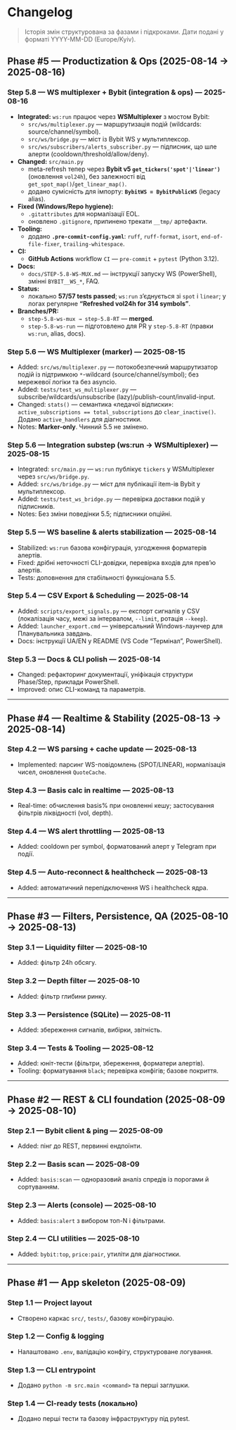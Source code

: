 # Changelog

> Історія змін структурована за фазами і підкроками. Дати подані у форматі YYYY-MM-DD (Europe/Kyiv).

## Phase #5 — Productization & Ops (2025-08-14 → 2025-08-16)

### Step 5.8 — WS multiplexer + Bybit (integration & ops) — 2025-08-16
- **Integrated:** `ws:run` працює через **WSMultiplexer** з мостом Bybit:
  - `src/ws/multiplexer.py` — маршрутизація подій (wildcards: source/channel/symbol).
  - `src/ws/bridge.py` — міст із Bybit WS у мультиплексор.
  - `src/ws/subscribers/alerts_subscriber.py` — підписник, що шле алерти (cooldown/threshold/allow/deny).
- **Changed:** `src/main.py`
  - meta-refresh тепер через **Bybit v5 `get_tickers('spot'|'linear')`** (оновлення `vol24h`), без залежності від `get_spot_map()`/`get_linear_map()`.
  - додано сумісність для імпорту: **`BybitWS = BybitPublicWS`** (legacy alias).
- **Fixed (Windows/Repo hygiene):**
  - `.gitattributes` для нормалізації EOL.
  - оновлено `.gitignore`, припинено трекати `__tmp/` артефакти.
- **Tooling:**
  - додано **`.pre-commit-config.yaml`**: `ruff`, `ruff-format`, `isort`, `end-of-file-fixer`, `trailing-whitespace`.
- **CI:**
  - **GitHub Actions** workflow `CI` — `pre-commit` + `pytest` (Python 3.12).
- **Docs:**
  - `docs/STEP-5.8-WS-MUX.md` — інструкції запуску WS (PowerShell), змінні `BYBIT__WS_*`, FAQ.
- **Status:**
  - локально **57/57 tests passed**; `ws:run` з’єднується зі `spot` і `linear`; у логах регулярне **“Refreshed vol24h for 314 symbols”**.
- **Branches/PR:**
  - `step-5.8-ws-mux → step-5.8-RT` — **merged**.
  - `step-5.8-ws-run` — підготовлено для PR у `step-5.8-RT` (правки `ws:run`, alias, docs).

### Step 5.6 — WS Multiplexer (marker) — 2025-08-15
- Added: `src/ws/multiplexer.py` — потокобезпечний маршрутизатор подій із підтримкою `*`-wildcard (source/channel/symbol); без мережевої логіки та без asyncio.
- Added: `tests/test_ws_multiplexer.py` — subscribe/wildcards/unsubscribe (lazy)/publish-count/invalid-input.
- Changed: `stats()` — семантика «ледачої відписки»: `active_subscriptions == total_subscriptions` до `clear_inactive()`. Додано `active_handlers` для діагностики.
- Notes: **Marker-only**. Чинний 5.5 не змінено.

### Step 5.6 — Integration substep (ws:run → WSMultiplexer) — 2025-08-15
- Integrated: `src/main.py` — `ws:run` публікує `tickers` у WSMultiplexer через `src/ws/bridge.py`.
- Added: `src/ws/bridge.py` — міст для публікації item-ів Bybit у мультиплексор.
- Added: `tests/test_ws_bridge.py` — перевірка доставки подій у підписників.
- Notes: Без зміни поведінки 5.5; підписники опційні.

### Step 5.5 — WS baseline & alerts stabilization — 2025-08-14
- Stabilized: `ws:run` базова конфігурація, узгодження форматерів алертів.
- Fixed: дрібні неточності CLI-довідки, перевірка входів для прев’ю алертів.
- Tests: доповнення для стабільності функціонала 5.5.

### Step 5.4 — CSV Export & Scheduling — 2025-08-14
- Added: `scripts/export_signals.py` — експорт сигналів у CSV (локалізація часу, межі за інтервалом, `--limit`, ротація `--keep`).
- Added: `launcher_export.cmd` — універсальний Windows-лаунчер для Планувальника завдань.
- Docs: інструкції UA/EN у README (VS Code “Термінал”, PowerShell).

### Step 5.3 — Docs & CLI polish — 2025-08-14
- Changed: рефакторинг документації, уніфікація структури Phase/Step, приклади PowerShell.
- Improved: опис CLI-команд та параметрів.

---

## Phase #4 — Realtime & Stability (2025-08-13 → 2025-08-14)
### Step 4.2 — WS parsing + cache update — 2025-08-13
- Implemented: парсинг WS-повідомлень (SPOT/LINEAR), нормалізація чисел, оновлення `QuoteCache`.

### Step 4.3 — Basis calc in realtime — 2025-08-13
- Real-time: обчислення basis% при оновленні кешу; застосування фільтрів ліквідності (vol, depth).

### Step 4.4 — WS alert throttling — 2025-08-13
- Added: cooldown per symbol, форматований алерт у Telegram при події.

### Step 4.5 — Auto-reconnect & healthcheck — 2025-08-13
- Added: автоматичний перепідключення WS і healthcheck ядра.

---

## Phase #3 — Filters, Persistence, QA (2025-08-10 → 2025-08-13)
### Step 3.1 — Liquidity filter — 2025-08-10
- Added: фільтр 24h обсягу.

### Step 3.2 — Depth filter — 2025-08-10
- Added: фільтр глибини ринку.

### Step 3.3 — Persistence (SQLite) — 2025-08-11
- Added: збереження сигналів, вибірки, звітність.

### Step 3.4 — Tests & Tooling — 2025-08-12
- Added: юніт-тести (фільтри, збереження, форматери алертів).
- Tooling: форматування `black`; перевірка конфігів; базове покриття.

---

## Phase #2 — REST & CLI foundation (2025-08-09 → 2025-08-10)
### Step 2.1 — Bybit client & ping — 2025-08-09
- Added: пінг до REST, первинні ендпоїнти.

### Step 2.2 — Basis scan — 2025-08-09
- Added: `basis:scan` — одноразовий аналіз спредів із порогами й сортуванням.

### Step 2.3 — Alerts (console) — 2025-08-10
- Added: `basis:alert` з вибором топ-N і фільтрами.

### Step 2.4 — CLI utilities — 2025-08-10
- Added: `bybit:top`, `price:pair`, утиліти для діагностики.

---

## Phase #1 — App skeleton (2025-08-09)
### Step 1.1 — Project layout
- Створено каркас `src/`, `tests/`, базову конфігурацію.

### Step 1.2 — Config & logging
- Налаштовано `.env`, валідацію конфігу, структуроване логування.

### Step 1.3 — CLI entrypoint
- Додано `python -m src.main <command>` та перші заглушки.

### Step 1.4 — CI-ready tests (локально)
- Додано перші тести та базову інфраструктуру під pytest.
